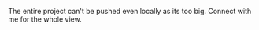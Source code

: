 The entire project can't be pushed even locally as its too big. Connect with me for the whole view.
